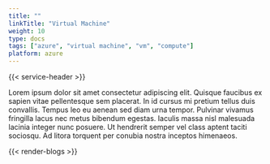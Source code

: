 ```yaml
---
title: ""
linkTitle: "Virtual Machine"
weight: 10
type: docs
tags: ["azure", "virtual machine", "vm", "compute"]
platform: azure
---
```


{{< service-header >}}

Lorem ipsum dolor sit amet consectetur adipiscing elit. Quisque faucibus ex sapien vitae pellentesque sem placerat. In id cursus mi pretium tellus duis convallis. Tempus leo eu aenean sed diam urna tempor. Pulvinar vivamus fringilla lacus nec metus bibendum egestas. Iaculis massa nisl malesuada lacinia integer nunc posuere. Ut hendrerit semper vel class aptent taciti sociosqu. Ad litora torquent per conubia nostra inceptos himenaeos.

{{< render-blogs >}}
